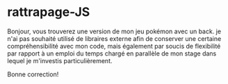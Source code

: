 # rattrapage-JS

Bonjour, vous trouverez une version de mon jeu pokémon avec un back.
je n'ai pas souhaité utilisé de libraires externe afin de conserver une certaine compréhensibilité avec mon code, mais également par soucis de flexibilité par rapport à un emploi du temps chargé en parallèle de mon stage dans lequel je m'investis particulièrement.

Bonne correction!
